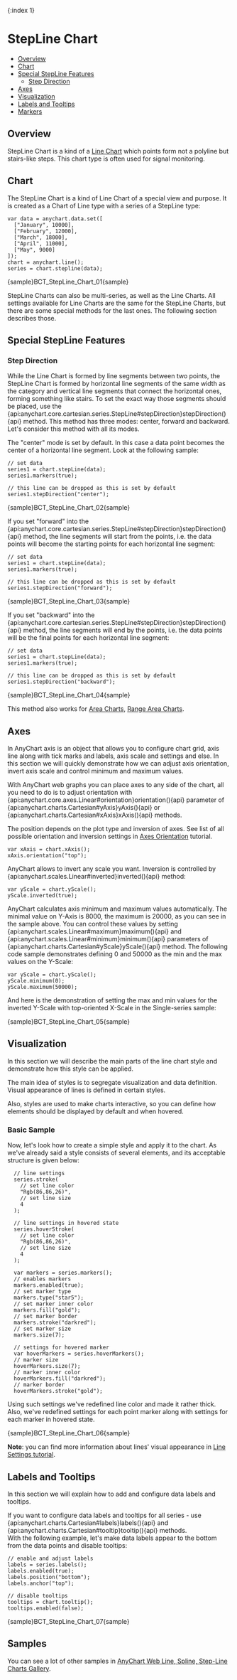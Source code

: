 {:index 1}
# StepLine Chart

* [Overview](#overview)
* [Chart](#chart)
* [Special StepLine Features](#special_stepline_features)
  * [Step Direction](#step_direction)
* [Axes](#axes)
* [Visualization](#visualization)
* [Labels and Tooltips](#labels_and_tooltips)
* [Markers](#markers)

## Overview

StepLine Chart is a kind of a [Line Chart](Line_Chart) which points form not a polyline but stairs-like steps. This chart type is often used for signal monitoring.

## Chart

The StepLine Chart is a kind of Line Chart of a special view and purpose. It is created as a Chart of Line type with a series of a StepLine type:

```
var data = anychart.data.set([
  ["January", 10000],
  ["February", 12000],
  ["March", 18000],
  ["April", 11000],
  ["May", 9000]
]);
chart = anychart.line();
series = chart.stepline(data);
```

{sample}BCT\_StepLine\_Chart\_01{sample}

StepLine Charts can also be multi-series, as well as the Line Charts. All settings available for Line Charts are the same for the StepLine Charts, but there are some special methods for the last ones. The following section describes those.

## Special StepLine Features

### Step Direction

While the Line Chart is formed by line segments between two points, the StepLine Chart is formed by horizontal line segments of the same width as the category and vertical line segments that connect the horizontal ones, forming something like stairs. To set the exact way those segments should be placed, use the {api:anychart.core.cartesian.series.StepLine#stepDirection}stepDirection(){api} method. This method has three modes: center, forward and backward. Let's consider this method with all its modes.

The "center" mode is set by default. In this case a data point becomes the center of a horizontal line segment. Look at the following sample:

```
// set data
series1 = chart.stepLine(data);
series1.markers(true);

// this line can be dropped as this is set by default
series1.stepDirection("center");
```

{sample}BCT\_StepLine\_Chart\_02{sample}


If you set "forward" into the {api:anychart.core.cartesian.series.StepLine#stepDirection}stepDirection(){api} method, the line segments will start from the points, i.e. the data points will become the starting points for each horizontal line segment:

```
// set data
series1 = chart.stepLine(data);
series1.markers(true);

// this line can be dropped as this is set by default
series1.stepDirection("forward");
```

{sample}BCT\_StepLine\_Chart\_03{sample}

If you set "backward" into the {api:anychart.core.cartesian.series.StepLine#stepDirection}stepDirection(){api} method, the line segments will end by the points, i.e. the data points will be the final points for each horizontal line segment:

```
// set data
series1 = chart.stepLine(data);
series1.markers(true);

// this line can be dropped as this is set by default
series1.stepDirection("backward");
```

{sample}BCT\_StepLine\_Chart\_04{sample}

This method also works for [Area Charts](Area_Chart), [Range Area Charts](Range_Area-SplineArea_Charts).


## Axes

In AnyChart axis is an object that allows you to configure chart grid, axis line along with tick marks and labels, axis scale and settings and else. In this section we will quickly demonstrate how we can adjust axis orientation, invert axis scale and control minimum and maximum values.

With AnyChart web graphs you can place axes to any side of the chart, all you need to do is to adjust orientation with {api:anychart.core.axes.Linear#orientation}orientation(){api} parameter of {api:anychart.charts.Cartesian#yAxis}yAxis(){api} or {api:anychart.charts.Cartesian#xAxis}xAxis(){api} methods.
  
The position depends on the plot type and inversion of axes. See list of all possible orientation and inversion  settings in [Axes Orientation](../Axes_and_Grids/Axis_Orientation) tutorial.

```
var xAxis = chart.xAxis();
xAxis.orientation("top");
```

AnyChart allows to invert any scale you want. Inversion is controlled by {api:anychart.scales.Linear#inverted}inverted(){api} method:

```
var yScale = chart.yScale();
yScale.inverted(true);
```

AnyChart calculates axis minimum and maximum values automatically. The minimal value on Y-Axis is 8000, the maximum is 20000, as you can see in the sample above. You can control these values by setting {api:anychart.scales.Linear#maximum}maximum(){api} and {api:anychart.scales.Linear#minimum}minimum(){api} parameters of {api:anychart.charts.Cartesian#yScale}yScale(){api} method. The following code sample demonstrates defining 0 and 50000 as the min and the max values on the Y-Scale:

```
var yScale = chart.yScale();
yScale.minimum(0);
yScale.maximum(50000);
```

And here is the demonstration of setting the max and min values for the inverted Y-Scale with top-oriented X-Scale in the Single-series sample:

{sample}BCT\_StepLine\_Chart\_05{sample}

## Visualization

In this section we will describe the main parts of the line chart style and demonstrate how this style can be applied.

The main idea of styles is to segregate visualization and data definition. Visual appearance of lines is defined in certain styles. 

Also, styles are used to make charts interactive, so you can define how elements should be displayed by default and when hovered.

### Basic Sample

Now, let's look how to create a simple style and apply it to the chart. As we've already said a style consists of several elements, and its acceptable structure is given below:

```
  // line settings
  series.stroke(
    // set line color
    "Rgb(86,86,26)",
    // set line size
    4
  );
  
  // line settings in hovered state
  series.hoverStroke(
    // set line color
    "Rgb(86,86,26)",
    // set line size
    4
  );
    
  var markers = series.markers();
  // enables markers
  markers.enabled(true);
  // set marker type
  markers.type("star5");
  // set marker inner color
  markers.fill("gold");
  // set marker border
  markers.stroke("darkred");
  // set marker size
  markers.size(7);
  
  // settings for hovered marker
  var hoverMarkers = series.hoverMarkers();
  // marker size
  hoverMarkers.size(7);
  // marker inner color
  hoverMarkers.fill("darkred");
  // marker border
  hoverMarkers.stroke("gold");
```

Using such settings we've redefined line color and made it rather thick. Also, we've redefined settings for each point marker along with settings for each marker in hovered state.

{sample}BCT\_StepLine\_Chart\_06{sample}

**Note**: you can find more information about lines' visual appearance in [Line Settings tutorial](../Appearance_Settings/Lines_Settings).

## Labels and Tooltips

In this section we will explain how to add and configure data labels and tooltips.
  
If you want to configure data labels and tooltips for all series - use {api:anychart.charts.Cartesian#labels}labels(){api} and {api:anychart.charts.Cartesian#tooltip}tooltip(){api} methods.     
With the following example, let's make data labels appear to the bottom from the data points and disable tooltips:

```
// enable and adjust labels
labels = series.labels();
labels.enabled(true);
labels.position("bottom");
labels.anchor("top");

// disable tooltips
tooltips = chart.tooltip();
tooltips.enabled(false);
```

{sample}BCT\_StepLine\_Chart\_07{sample}


## Samples

You can see a lot of other samples in [AnyChart Web Line, Spline, Step-Line Charts Gallery](http://anychart.com/products/anychart/gallery/Line,_Spline,_Step-Line_Charts/).
